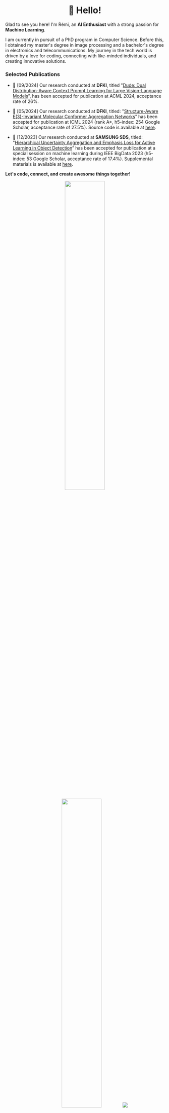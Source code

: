 <h1 align='center'>👋 Hello!</h1>

Glad to see you here! I'm Rémi, an **AI Enthusiast** with a strong passion for **Machine Learning**.

I am currently in pursuit of a PhD program in Computer Science. Before this, I obtained my master's degree in image processing and a bachelor's degree in electronics and telecommunications. My journey in the tech world is driven by a love for coding, connecting with like-minded individuals, and creating innovative solutions.

### Selected Publications

- 📖 [09/2024] Our research conducted at **DFKI**, titled "[Dude: Dual Distribution-Aware Context Prompt Learning for Large Vision-Language Models]([https://arxiv.org/pdf/2407.04489](https://proceedings.mlr.press/v260/nguyen25c.html))”, has been accepted for publication at ACML 2024, acceptance rate of 26%.
  
- 📖 [05/2024] Our research conducted at **DFKI**, titled: "[Structure-Aware E(3)-Invariant Molecular Conformer Aggregation Networks](https://proceedings.mlr.press/v235/nguyen24g.html)” has been accepted for publication at ICML 2024 (rank A*, h5-index: 254 Google Scholar, acceptance rate of 27.5%). Source code is available at [here](https://github.com/duyhominhnguyen/conan-fgw).

- 📖 [12/2023] Our research conducted at **SAMSUNG SDS**, titled: "[Hierarchical Uncertainty Aggregation and Emphasis Loss for Active Learning in Object Detection](https://ieeexplore.ieee.org/document/10386534)” has been accepted for publication at a special session on machine learning during IEEE BigData 2023 (h5-index: 53 Google Scholar, acceptance rate of 17.4%). Supplemental materials is available at [here](https://github.com/taindp98/Active-Learning-Object-Detection).

**Let's code, connect, and create awesome things together!**

<p align="center">
  <img height="50%" width="auto" src ="https://github-readme-stats.vercel.app/api?username=taindp98&show_icons=true&count_private=true&theme=darcula&hide_border=true&hide=issues,contribs&bg_color=00000000">
  <img height="50%" width="auto" src ="https://github-readme-stats.vercel.app/api/top-langs/?username=taindp98&layout=compact&hide_border=true&theme=darcula&bg_color=00000000&langs_count=6&hide=jupyter%20notebook,tex,css,php&exclude_repo=Pacman-AI">
  <img src ="https://github-readme-streak-stats.herokuapp.com?user=taindp98&theme=darcula&hide_border=true&background=FFFFFF00">
  <br>
  <br>
  <a href="https://www.buymeacoffee.com/taindp98"> <img align="center" src="https://cdn.buymeacoffee.com/buttons/v2/default-orange.png" height="50" width="210" alt="aveek.saha" /></a>
</p>

<br />
